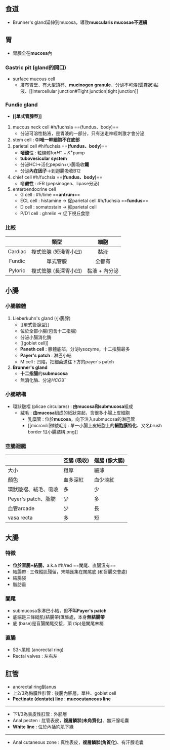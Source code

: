 ## 食道
- Brunner's gland延伸到mucosa，導致**muscularis mucosae不連續**
## 胃
- 胃腺全在**mucosa**內
### Gastric pit (gland的開口)
- surface mucous cell
	- 廣布胃壁、有大型頂杯、**mucinogen granule**、分泌不可溶(雲霧狀)黏液、[[Intercellular junction#Tight junction|tight junction]]
### Fundic gland
- **[[單式管腺型]]**
1. mucous neck cell #h/fuchsia  ==(fundus、body)==
	- 分泌可溶性黏液，是胃液的一部分，只有迷走神經刺激才會分泌
2. stem cell : **GI唯一幹細胞不在底部**
3. parietal cell #h/fuchsia  ==**(fundus、body)**==
	- **嗜酸**性 : 粒線體for$H^+-K^+$pump
	- **tubovesicular system**
	- 分泌HCl->活化pepsin+小腸吸收**鐵**
	- 分泌**內在因子**->到迴腸吸收B12
4. chief cell #h/fuchsia  ==**(fundus、body)**==
	- 嗜**鹼性** : rER (pepsinogen、lipase分泌)
5. enteroendocrine cell
	- G cell : #h/lime  ==**antrum**==
	- ECL cell : histamine -> 促parietal cell #h/fuchsia   ==**fundus**==
	- D cell : somatostain -> 抑parietal cell
	- P/D1 cell : ghrelin -> 促下視丘食慾
### 比較
|         |   類型   |     細胞    |
|:-------:|:--------:|:-----------:|
| Cardiac | 複式管腺 (短淺胃小凹) |     黏液    |
|  Fundic | 單式管腺 |    全都有   |
| Pyloric | 複式管腺 (長深胃小凹)| 黏液 + 內分泌 |
## 小腸
### 小腸腺體
1. Lieberkuhn's gland (小腸腺)
	- [[單式管腺型]]
	- 位於全部小腸(包含十二指腸)
	- 分泌小腸消化酶
	- [[goblet cell]]
	- **Paneth cell** : 腺體底部，分泌lysozyme，十二指腸最多
	- **Payer's patch** : 淋巴小結
	- M cell : 凹陷，把細菌送往下方的payer's patch
2. **Brunner's gland**
	- **十二指腸**的**submucosa**
	- 無消化酶、分泌$HCO3^-$
### 小腸結構
- 環狀皺褶 (plicae circulares) : **由mucosa和submucosa**組成
	- 絨毛 : **由mucosa**組成的紙狀突起，含很多小腸上皮細胞
		- 乳糜管 : 位於**mucosa**，向下注入submucosa的淋巴管
		- [[microvili|微絨毛]] : 單一小腸上皮細胞上的**細胞膜特化**、又名brush border
![[小腸結構.png]]
### 空腸迴腸
|                | 空腸 (**吸收**) | 迴腸 (**像大腸**) |
|----------------|-------------|---------------|
| 大小           | 粗厚        | 細薄          |
| 顏色           | 血多深紅    | 血少淡紅      |
| 環狀皺褶、絨毛、吸收 | 多          | 少            |
| Peyer's patch、脂肪  | 少          | 多            |
| 血管arcade     | 少          | 長            |
| vasa recta     | 多          | 短            |
## 大腸
### 特徵
- **位於盲腸+結腸**，a.k.a #h/red ==闌尾、直腸沒有==
- 結腸帶 : 三條縱肌殘留，末端匯集在闌尾底 (和盲腸交會處)
- 結腸袋
- 脂肪垂
### 闌尾
- submucosa多淋巴小結，但**不叫Payer's patch**
- 底端是三條縱肌(結腸帶)匯集處，本身**無結腸帶**
- 底 (base)是盲腸闌尾交接，頂 (tip)是闌尾末梢
### 直腸
- S3~尾椎 (anorectal ring)
- Rectal valves : 左右左
## 肛管
- anorectal ring到anus
- 上2/3為黏膜性肛管 : 後腸內胚層，單柱、goblet cell
- **Pectinate (dentate) line** : **mucocutaneous line**
***
- 下1/3為表皮性肛管 : 外胚層
- Anal pecten : 肛管表皮，**複層鱗狀(未角質化)**、無汗腺毛囊
- **White line** : 位於內括約肌下緣
***
- Anal cutaneous zone : 真性表皮，**複層鱗狀(角質化)**、有汗腺毛囊
